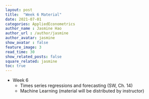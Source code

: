 ```yaml
---
layout: post
title:  "Week 6 Material"
date: 2021-07-01
categories: AppliedEconometrics
author_name : Jasmine Hao
author_url : /author/jasmine
author_avatar: jasmine
show_avatar : false
feature_image: 3
read_time: 30
show_related_posts: false
square_related: jasmine
toc: true
---
```



* Week 6
  * Times series regressions and forecasting (SW, Ch. 14)
  * Machine Learning (material will be distributed by instructor)